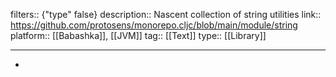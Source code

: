 filters:: {"type" false}
description:: Nascent collection of string utilities
link:: https://github.com/protosens/monorepo.cljc/blob/main/module/string
platform::  [[Babashka]], [[JVM]]
tag:: [[Text]] 
type:: [[Library]]

- ---
-